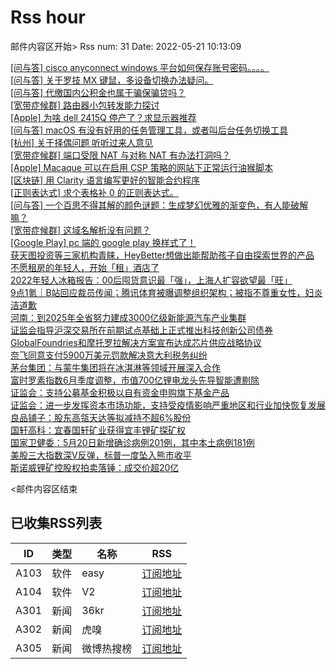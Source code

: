 # Rss hour

邮件内容区开始>
Rss num: 31  Date: 2022-05-21 10:13:09 <br/>

<a href='https://www.v2ex.com/t/854308#reply0'>[问与答] cisco anyconnect windows 平台如何保存账号密码。。。。</a><br/>
<a href='https://www.v2ex.com/t/854307#reply0'>[问与答] 关于罗技 MX 键鼠，多设备切换办法疑问。</a><br/>
<a href='https://www.v2ex.com/t/854305#reply1'>[问与答] 代缴国内公积金也属于骗保骗贷吗？</a><br/>
<a href='https://www.v2ex.com/t/854303#reply0'>[宽带症候群] 路由器小包转发能力探讨</a><br/>
<a href='https://www.v2ex.com/t/854302#reply1'>[Apple] 为啥 dell 2415Q 停产了？求显示器推荐</a><br/>
<a href='https://www.v2ex.com/t/854301#reply5'>[问与答] macOS 有没有好用的任务管理工具，或者叫后台任务切换工具</a><br/>
<a href='https://www.v2ex.com/t/854300#reply18'>[杭州] 关于择偶问题 听听过来人意见</a><br/>
<a href='https://www.v2ex.com/t/854299#reply1'>[宽带症候群] 端口受限 NAT 与对称 NAT 有办法打洞吗？</a><br/>
<a href='https://www.v2ex.com/t/854298#reply1'>[Apple] Macaque 可以在启用 CSP 策略的网站下正常运行油猴脚本</a><br/>
<a href='https://www.v2ex.com/t/854297#reply0'>[区块链] 用 Clarity 语言编写更好的智能合约程序</a><br/>
<a href='https://www.v2ex.com/t/854296#reply3'>[正则表达式] 求个表格补 0 的正则表达式。</a><br/>
<a href='https://www.v2ex.com/t/854295#reply3'>[问与答] 一个百思不得其解的颜色谜题：生成梦幻优雅的渐变色，有人能破解嘛？</a><br/>
<a href='https://www.v2ex.com/t/854294#reply6'>[宽带症候群] 这域名解析没有问题？</a><br/>
<a href='https://www.v2ex.com/t/854293#reply2'>[Google Play] pc 端的 google play 换样式了！</a><br/>
<a href='https://36kr.com/p/1749387475893888'>获天图投资等三家机构青睐，HeyBetter想做出能帮助孩子自由探索世界的产品</a><br/>
<a href='https://36kr.com/p/1749122903031809'>不愿租房的年轻人，开始「租」酒店了</a><br/>
<a href='https://36kr.com/p/1749108120223750'>2022年轻人冰箱报告：00后囤货意识最「强」，上海人扩容欲望最「旺」</a><br/>
<a href='https://36kr.com/p/1750186264854529'>9点1氪｜B站回应裁员传闻；腾讯体育被曝调整组织架构；被指不尊重女性，妇炎洁道歉</a><br/>
<a href='https://36kr.com/newsflashes/1750253690584709'>河南：到2025年全省努力建成3000亿级新能源汽车产业集群</a><br/>
<a href='https://36kr.com/newsflashes/1750251962695301'>证监会指导沪深交易所在前期试点基础上正式推出科技创新公司债券</a><br/>
<a href='https://36kr.com/newsflashes/1750249284255751'>GlobalFoundries和摩托罗拉解决方案宣布达成芯片供应战略协议</a><br/>
<a href='https://36kr.com/newsflashes/1750244624105477'>奈飞同意支付5900万美元罚款解决意大利税务纠纷</a><br/>
<a href='https://36kr.com/newsflashes/1750231773577219'>茅台集团：与蒙牛集团将在冰淇淋等领域开展深入合作</a><br/>
<a href='https://36kr.com/newsflashes/1750226691964937'>富时罗素指数6月季度调整，市值700亿锂电龙头先导智能遭剔除</a><br/>
<a href='https://36kr.com/newsflashes/1750224062070788'>证监会：支持公募基金积极以自有资金申购旗下基金产品</a><br/>
<a href='https://36kr.com/newsflashes/1750221166821385'>证监会：进一步发挥资本市场功能，支持受疫情影响严重地区和行业加快恢复发展</a><br/>
<a href='https://36kr.com/newsflashes/1750214130237444'>良品铺子：股东高瓴天达等拟减持不超6%股份</a><br/>
<a href='https://36kr.com/newsflashes/1750209259601537'>国轩高科：宜春国轩矿业获得宜丰锂矿探矿权</a><br/>
<a href='https://36kr.com/newsflashes/1750204080111620'>国家卫健委：5月20日新增确诊病例201例，其中本土病例181例</a><br/>
<a href='https://36kr.com/newsflashes/1750199543922309'>美股三大指数深V反弹，标普一度坠入熊市收平</a><br/>
<a href='https://36kr.com/newsflashes/1750170114309762'>斯诺威锂矿控股权拍卖落锤：成交价超20亿</a><br/>


<邮件内容区结束

## 已收集RSS列表

| ID | 类型 | 名称  | RSS  |
| -- | -- | -- | -- | 
| A103  | 软件 | easy | [订阅地址](http://rsshub.v2fy.com:1200/weibo/user/1088413295) |
| A104  | 软件 | V2  | [订阅地址](http://www.v2ex.com/index.xml) |
| A301  | 新闻 | 36kr | [订阅地址](https://www.36kr.com/feed) |
| A302  | 新闻 | 虎嗅 | [订阅地址](https://www.huxiu.com/rss/0.xml) |
| A305  | 新闻 | 微博热搜榜 | [订阅地址](https://rsshub.app/weibo/search/hot) |
